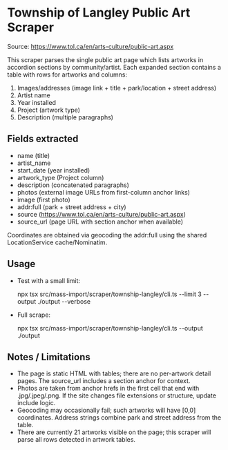 # Township of Langley Public Art Scraper

Source: <https://www.tol.ca/en/arts-culture/public-art.aspx>

This scraper parses the single public art page which lists artworks in accordion sections by community/artist. Each expanded section contains a table with rows for artworks and columns:

1. Images/addresses (image link + title + park/location + street address)
2. Artist name
3. Year installed
4. Project (artwork type)
5. Description (multiple paragraphs)

## Fields extracted

- name (title)
- artist_name
- start_date (year installed)
- artwork_type (Project column)
- description (concatenated paragraphs)
- photos (external image URLs from first-column anchor links)
- image (first photo)
- addr:full (park + street address + city)
- source (<https://www.tol.ca/en/arts-culture/public-art.aspx>)
- source_url (page URL with section anchor when available)

Coordinates are obtained via geocoding the addr:full using the shared LocationService cache/Nominatim.

## Usage

- Test with a small limit:

  npx tsx src/mass-import/scraper/township-langley/cli.ts --limit 3 --output ./output --verbose

- Full scrape:

  npx tsx src/mass-import/scraper/township-langley/cli.ts --output ./output

## Notes / Limitations

- The page is static HTML with tables; there are no per-artwork detail pages. The source_url includes a section anchor for context.
- Photos are taken from anchor hrefs in the first cell that end with .jpg/.jpeg/.png. If the site changes file extensions or structure, update include logic.
- Geocoding may occasionally fail; such artworks will have [0,0] coordinates. Address strings combine park and street address from the table.
- There are currently 21 artworks visible on the page; this scraper will parse all rows detected in artwork tables.
